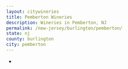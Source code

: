 ```yaml
---
layout: citywineries
title: Pemberton Wineries
description: Wineries in Pemberton, NJ
permalink: /new-jersey/burlington/pemberton/
state: nj
county: burlington
city: pemberton
---
```

-

